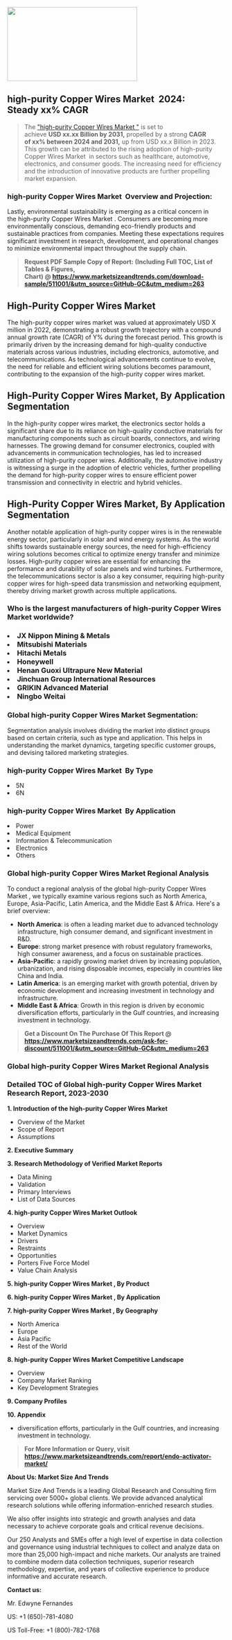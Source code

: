 <p><img class="alignnone size-medium wp-image-20088" src="https://ffe5etoiles.com/wp-content/uploads/2024/12/MST1-300x171.png" alt="" width="300" height="171" /></p><h2 id="ember46" class="ember-view reader-text-block__heading-2">high-purity Copper Wires Market &nbsp;2024: Steady&nbsp;xx% CAGR</h2><blockquote id="ember47" class="ember-view reader-text-block__blockquote">The&nbsp;<a class="app-aware-link " href="https://www.marketsizeandtrends.com/download-sample/511001/&utm_source=GitHub-GC&utm_medium=263" target="_blank" data-test-app-aware-link="">"high-purity Copper Wires Market "</a>&nbsp;is set to achieve&nbsp;<strong>USD&nbsp;xx.xx&nbsp;Billion by 2031,</strong>&nbsp;propelled by a strong&nbsp;<strong>CAGR of&nbsp;xx% between 2024 and 2031,</strong>&nbsp;up from USD xx.x Billion in 2023. This growth can be attributed to the rising adoption of&nbsp;high-purity Copper Wires Market &nbsp;in sectors such as healthcare, automotive, electronics, and consumer goods. The increasing need for efficiency and the introduction of innovative products are further propelling market expansion.</blockquote><h3 id="ember48" class="ember-view reader-text-block__heading-3">high-purity Copper Wires Market &nbsp;Overview and Projection:</h3><p id="ember49" class="ember-view reader-text-block__paragraph">Lastly, environmental sustainability is emerging as a critical concern in the&nbsp;high-purity Copper Wires Market . Consumers are becoming more environmentally conscious, demanding eco-friendly products and sustainable practices from companies. Meeting these expectations requires significant investment in research, development, and operational changes to minimize environmental impact throughout the supply chain.</p><blockquote id="ember50" class="ember-view reader-text-block__blockquote"><strong>Request PDF Sample Copy of Report: (Including Full TOC, List of Tables &amp; Figures, Chart)&nbsp;@&nbsp;<strong><a href="https://www.marketsizeandtrends.com/download-sample/511001/&utm_source=GitHub-GC&utm_medium=263" target="_blank">https://www.marketsizeandtrends.com/download-sample/511001/&utm_source=GitHub-GC&utm_medium=263</a></strong></strong></blockquote><h3 class=""> <h2>High-Purity Copper Wires Market</h2><p>The high-purity copper wires market was valued at approximately USD X million in 2022, demonstrating a robust growth trajectory with a compound annual growth rate (CAGR) of Y% during the forecast period. This growth is primarily driven by the increasing demand for high-quality conductive materials across various industries, including electronics, automotive, and telecommunications. As technological advancements continue to evolve, the need for reliable and efficient wiring solutions becomes paramount, contributing to the expansion of the high-purity copper wires market.</p><h2>High-Purity Copper Wires Market, By Application Segmentation</h2><p>In the high-purity copper wires market, the electronics sector holds a significant share due to its reliance on high-quality conductive materials for manufacturing components such as circuit boards, connectors, and wiring harnesses. The growing demand for consumer electronics, coupled with advancements in communication technologies, has led to increased utilization of high-purity copper wires. Additionally, the automotive industry is witnessing a surge in the adoption of electric vehicles, further propelling the demand for high-purity copper wires to ensure efficient power transmission and connectivity in electric and hybrid vehicles.</p><h2>High-Purity Copper Wires Market, By Application Segmentation</h2><p>Another notable application of high-purity copper wires is in the renewable energy sector, particularly in solar and wind energy systems. As the world shifts towards sustainable energy sources, the need for high-efficiency wiring solutions becomes critical to optimize energy transfer and minimize losses. High-purity copper wires are essential for enhancing the performance and durability of solar panels and wind turbines. Furthermore, the telecommunications sector is also a key consumer, requiring high-purity copper wires for high-speed data transmission and networking equipment, thereby driving market growth across multiple applications.</p></h3><h3 id="" class="">Who is the largest manufacturers of&nbsp;high-purity Copper Wires Market worldwide?</h3><h3 class=""></Li><Li>JX Nippon Mining & Metals</Li><Li> Mitsubishi Materials</Li><Li> Hitachi Metals</Li><Li> Honeywell</Li><Li> Henan Guoxi Ultrapure New Material</Li><Li> Jinchuan Group International Resources</Li><Li> GRIKIN Advanced Material</Li><Li> Ningbo Weitai</h3><h3 id="ember53" class="ember-view reader-text-block__heading-3">Global&nbsp;high-purity Copper Wires Market Segmentation:</h3><p id="ember54" class="ember-view reader-text-block__paragraph">Segmentation analysis involves dividing the market into distinct groups based on certain criteria, such as type and application. This helps in understanding the market dynamics, targeting specific customer groups, and devising tailored marketing strategies.</p><h3 id="" class="">high-purity Copper Wires Market &nbsp;By Type</h3><p></Li><Li>5N</Li><Li> 6N</p><h3 id="" class="">high-purity Copper Wires Market &nbsp;By Application</h3><p class=""></Li><Li>Power</Li><Li> Medical Equipment</Li><Li> Information & Telecommunication</Li><Li> Electronics</Li><Li> Others</p><h3 id="ember62" class="ember-view reader-text-block__heading-3">Global high-purity Copper Wires Market Regional Analysis</h3><p id="ember63" class="ember-view reader-text-block__paragraph">To conduct a regional analysis of the global high-purity Copper Wires Market , we typically examine various regions such as North America, Europe, Asia-Pacific, Latin America, and the Middle East &amp; Africa. Here's a brief overview:</p><ul><li><strong>North America</strong>: is often a leading market due to advanced technology infrastructure, high consumer demand, and significant investment in R&amp;D.</li><li><strong>Europe</strong>: strong market presence with robust regulatory frameworks, high consumer awareness, and a focus on sustainable practices.</li><li><strong>Asia-Pacific</strong>: a rapidly growing market driven by increasing population, urbanization, and rising disposable incomes, especially in countries like China and India.</li><li><strong>Latin America</strong>: is an emerging market with growth potential, driven by economic development and increasing investment in technology and infrastructure.</li><li><strong>Middle East &amp; Africa</strong>: Growth in this region is driven by economic diversification efforts, particularly in the Gulf countries, and increasing investment in technology.</li></ul><blockquote id="ember61" class="ember-view reader-text-block__blockquote"><strong>Get a Discount On The Purchase Of This Report @ <strong><a href="https://html-cleaner.com/" target="">https://www.marketsizeandtrends.com/ask-for-discount/511001/&utm_source=GitHub-GC&utm_medium=263</a></strong></strong></blockquote><h3 id="ember62" class="ember-view reader-text-block__heading-3">Global high-purity Copper Wires Market Regional Analysis</h3><h3 id="" class="">Detailed TOC of Global high-purity Copper Wires Market Research Report, 2023-2030</h3><p id="" class=""><strong>1. Introduction of the high-purity Copper Wires Market </strong></p><ul><li>Overview of the Market</li><li>Scope of Report</li><li>Assumptions</li></ul><p id="" class=""><strong>2. Executive Summary</strong></p><p id="" class=""><strong>3. Research Methodology of Verified Market Reports</strong></p><ul><li>Data Mining</li><li>Validation</li><li>Primary Interviews</li><li>List of Data Sources</li></ul><p id="" class=""><strong>4. high-purity Copper Wires Market Outlook</strong></p><ul><li>Overview</li><li>Market Dynamics</li><li>Drivers</li><li>Restraints</li><li>Opportunities</li><li>Porters Five Force Model</li><li>Value Chain Analysis</li></ul><p id="" class=""><strong>5. high-purity Copper Wires Market , By Product</strong></p><p id="" class=""><strong>6. high-purity Copper Wires Market , By Application</strong></p><p id="" class=""><strong>7. high-purity Copper Wires Market , By Geography</strong></p><ul><li>North America</li><li>Europe</li><li>Asia Pacific</li><li>Rest of the World</li></ul><p id="" class=""><strong>8. high-purity Copper Wires Market Competitive Landscape</strong></p><ul><li>Overview</li><li>Company Market Ranking</li><li>Key Development Strategies</li></ul><p id="" class=""><strong>9. Company Profiles</strong></p><p id="" class=""><strong>10. Appendix</strong></p><ul><li>diversification efforts, particularly in the Gulf countries, and increasing investment in technology.</li></ul><blockquote id="ember65" class="ember-view reader-text-block__blockquote"><strong>For More Information or Query, visit <strong><strong><a href="https://html-cleaner.com/" target="">https://www.marketsizeandtrends.com/report/endo-activator-market/</a></strong></strong></strong></blockquote><p id="" class=""><strong>About Us: Market Size And Trends</strong></p><p id="" class="">Market Size And Trends is a leading Global Research and Consulting firm servicing over 5000+ global clients. We provide advanced analytical research solutions while offering information-enriched research studies.</p><p id="" class="">We also offer insights into strategic and growth analyses and data necessary to achieve corporate goals and critical revenue decisions.</p><p id="" class="">Our 250 Analysts and SMEs offer a high level of expertise in data collection and governance using industrial techniques to collect and analyze data on more than 25,000 high-impact and niche markets. Our analysts are trained to combine modern data collection techniques, superior research methodology, expertise, and years of collective experience to produce informative and accurate research.</p><p id="" class=""><strong>Contact us:</strong></p><p id="" class="">Mr. Edwyne Fernandes</p><p id="" class="">US: +1 (650)-781-4080</p><p id="" class="">US Toll-Free: +1 (800)-782-1768</p>

